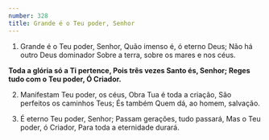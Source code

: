 ```yaml
---
number: 328
title: Grande é o Teu poder, Senhor
---
```


1. Grande é o Teu poder, Senhor,
  Quão imenso é, ó eterno Deus;
  Não há outro Deus dominador
  Sobre a terra, sobre os mares e nos céus.

  __Toda a glória só a Ti pertence,
  Pois três vezes Santo és, Senhor;
  Reges tudo com o Teu poder,
  Ó Criador.__

2. Manifestam Teu poder, os céus,
  Obra Tua é toda a criação,
  São perfeitos os caminhos Teus;
  És também Quem dá, ao homem, salvação.

3. É eterno Teu poder, Senhor;
  Passam gerações, tudo passará,
  Mas o Teu poder, ó Criador,
  Para toda a eternidade durará.
